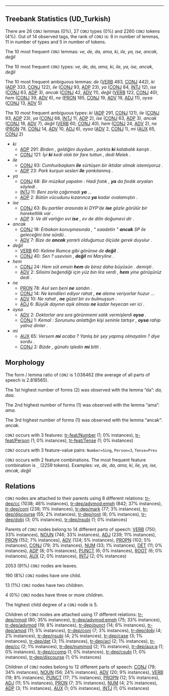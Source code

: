 

--------------------------------------------------------------------------------

## Treebank Statistics (UD_Turkish)

There are 26 `CONJ` lemmas (0%), 27 `CONJ` types (0%) and 2260 `CONJ` tokens (4%).
Out of 14 observed tags, the rank of `CONJ` is: 8 in number of lemmas, 11 in number of types and 5 in number of tokens.

The 10 most frequent `CONJ` lemmas: <em>ve, de, da, ama, ki, ile, ya, ise, ancak, değil</em>

The 10 most frequent `CONJ` types:  <em>ve, de, da, ama, ki, ile, ya, ise, ancak, değil</em>

The 10 most frequent ambiguous lemmas: <em>de</em> ([VERB]() 483, [CONJ]() 442), <em>ki</em> ([ADP]() 333, [CONJ]() 122), <em>ile</em> ([CONJ]() 93, [ADP]() 23), <em>ya</em> ([CONJ]() 84, [INTJ]() 12), <em>ise</em> ([CONJ]() 63, [ADP]() 3), <em>ancak</em> ([CONJ]() 42, [ADV]() 11), <em>değil</em> ([VERB]() 122, [CONJ]() 40), <em>hem</em> ([CONJ]() 39, [ADV]() 6), <em>ne</em> ([PRON]() 185, [CONJ]() 19, [ADV]() 19, [ADJ]() 11), <em>oysa</em> ([CONJ]() 13, [ADV]() 5)

The 10 most frequent ambiguous types:  <em>ki</em> ([ADP]() 291, [CONJ]() 121), <em>ile</em> ([CONJ]() 93, [ADP]() 23), <em>ya</em> ([CONJ]() 68, [INTJ]() 11, [ADP]() 2), <em>ise</em> ([CONJ]() 63, [ADP]() 3), <em>ancak</em> ([CONJ]() 18, [ADV]() 7), <em>değil</em> ([VERB]() 60, [CONJ]() 40), <em>hem</em> ([CONJ]() 24, [ADV]() 2), <em>ne</em> ([PRON]() 78, [CONJ]() 14, [ADV]() 10, [ADJ]() 6), <em>oysa</em> ([ADV]() 2, [CONJ]() 1), <em>mi</em> ([AUX]() 65, [CONJ]() 2)


* <em>ki</em>
  * [ADP]() 291: <em>Birden , geldiğini duydum , parkta <b>ki</b> kalabalık karıştı .</em>
  * [CONJ]() 121: <em>İyi <b>ki</b> kedi olalı bir fare tuttun , dedi Melek .</em>
* <em>ile</em>
  * [CONJ]() 93: <em>Cumhurbaşkanı <b>ile</b> sürtüşen bir iktidar olmak istemiyoruz .</em>
  * [ADP]() 23: <em>Park kurşun sesleri <b>ile</b> yankılanmış .</em>
* <em>ya</em>
  * [CONJ]() 68: <em>Bir müzikal yapalım : Hadi fıstık , <b>ya</b> da fındık aryaları söyledi .</em>
  * [INTJ]() 11: <em>Beni zorla çağırmadı <b>ya</b> ...</em>
  * [ADP]() 2: <em>Bütün vücudunu kızarınca <b>ya</b> kadar ovalamıştın .</em>
* <em>ise</em>
  * [CONJ]() 63: <em>Bu partiler arasında ki DYP'de <b>ise</b> gözle görülür bir hareketlilik var .</em>
  * [ADP]() 3: <em>Ve dil varlığın evi <b>ise</b> , ev de dilin doğumevi dir .</em>
* <em>ancak</em>
  * [CONJ]() 18: <em>Erbakan konuşmasında , " saadetin " <b>ancak</b> SP ile geleceğini öne sürdü .</em>
  * [ADV]() 7: <em>Bize de <b>ancak</b> yararlı olduğumuz ölçüde gerek duyulur .</em>
* <em>değil</em>
  * [VERB]() 60: <em>Kelime Rumca gibi görünse de <b>değil</b> .</em>
  * [CONJ]() 40: <em>Sen ? usevisin , <b>değil</b> mi Maryline .</em>
* <em>hem</em>
  * [CONJ]() 24: <em>Hem süt emsin <b>hem</b> de biraz daha büyüsün . demişti .</em>
  * [ADV]() 2: <em>Silisimi beğendiği için yüz bin lira verdi , <b>hem</b> yine görüşürüz dedi .</em>
* <em>ne</em>
  * [PRON]() 78: <em>Asıl sen beni <b>ne</b> sandın .</em>
  * [CONJ]() 14: <em>Ne kendileri ediyor rahat , <b>ne</b> aleme veriyorlar huzur ...</em>
  * [ADV]() 10: <em>Ne rahat , <b>ne</b> güzel bir ev bulmuşsun .</em>
  * [ADJ]() 6: <em>Büyük dayının aşık olması <b>ne</b> kadar heyecan ver ici .</em>
* <em>oysa</em>
  * [ADV]() 2: <em>Doktorlar ara sıra görünmemi salık vermişlerdi <b>oysa</b> .</em>
  * [CONJ]() 1: <em>Kemal : Sorununu anlattığın kişi seninle tartışır , <b>oysa</b> rahip yalnız dinler .</em>
* <em>mi</em>
  * [AUX]() 65: <em>Versem <b>mi</b> acaba ? Yanlış bir şey yapmış olmayalım ? diye sordu .</em>
  * [CONJ]() 2: <em>Bizde , günahı işledin <b>mi</b> bitti .</em>

## Morphology

The form / lemma ratio of `CONJ` is 1.038462 (the average of all parts of speech is 2.818565).

The 1st highest number of forms (2) was observed with the lemma “da”: <em>da, daa</em>.

The 2nd highest number of forms (1) was observed with the lemma “ama”: <em>ama</em>.

The 3rd highest number of forms (1) was observed with the lemma “ancak”: <em>ancak</em>.

`CONJ` occurs with 3 features: [tr-feat/Number]() (1; 0% instances), [tr-feat/Person]() (1; 0% instances), [tr-feat/Tense]() (1; 0% instances)

`CONJ` occurs with 3 feature-value pairs: `Number=Sing`, `Person=3`, `Tense=Pres`

`CONJ` occurs with 2 feature combinations.
The most frequent feature combination is `_` (2259 tokens).
Examples: <em>ve, de, da, ama, ki, ile, ya, ise, ancak, değil</em>


## Relations

`CONJ` nodes are attached to their parents using 8 different relations: [tr-dep/cc]() (1038; 46% instances), [tr-dep/advmod:emph]() (842; 37% instances), [tr-dep/conj]() (238; 11% instances), [tr-dep/mark]() (77; 3% instances), [tr-dep/discourse]() (55; 2% instances), [tr-dep/root]() (6; 0% instances), [tr-dep/dobj]() (3; 0% instances), [tr-dep/nsubj]() (1; 0% instances)

Parents of `CONJ` nodes belong to 14 different parts of speech: [VERB]() (750; 33% instances), [NOUN]() (746; 33% instances), [ADJ]() (239; 11% instances), [PRON]() (152; 7% instances), [ADV]() (124; 5% instances), [PROPN]() (102; 5% instances), [CONJ]() (79; 3% instances), [NUM]() (33; 1% instances), [DET]() (11; 0% instances), [ADP]() (8; 0% instances), [PUNCT]() (6; 0% instances), [ROOT]() (6; 0% instances), [AUX]() (2; 0% instances), [INTJ]() (2; 0% instances)

2053 (91%) `CONJ` nodes are leaves.

190 (8%) `CONJ` nodes have one child.

13 (1%) `CONJ` nodes have two children.

4 (0%) `CONJ` nodes have three or more children.

The highest child degree of a `CONJ` node is 5.

Children of `CONJ` nodes are attached using 17 different relations: [tr-dep/nmod]() (80; 35% instances), [tr-dep/advmod:emph]() (75; 33% instances), [tr-dep/advmod]() (19; 8% instances), [tr-dep/punct]() (14; 6% instances), [tr-dep/amod]() (11; 5% instances), [tr-dep/conj]() (7; 3% instances), [tr-dep/dobj]() (4; 2% instances), [tr-dep/nsubj]() (4; 2% instances), [tr-dep/case]() (3; 1% instances), [tr-dep/det]() (3; 1% instances), [tr-dep/acl]() (2; 1% instances), [tr-dep/cc]() (2; 1% instances), [tr-dep/nummod]() (2; 1% instances), [tr-dep/aux:q]() (1; 0% instances), [tr-dep/ccomp]() (1; 0% instances), [tr-dep/csubj]() (1; 0% instances), [tr-dep/discourse]() (1; 0% instances)

Children of `CONJ` nodes belong to 12 different parts of speech: [CONJ]() (79; 34% instances), [NOUN]() (56; 24% instances), [ADV]() (20; 9% instances), [VERB]() (19; 8% instances), [PUNCT]() (17; 7% instances), [PROPN]() (12; 5% instances), [ADJ]() (11; 5% instances), [PRON]() (7; 3% instances), [NUM]() (4; 2% instances), [ADP]() (3; 1% instances), [AUX]() (1; 0% instances), [INTJ]() (1; 0% instances)

